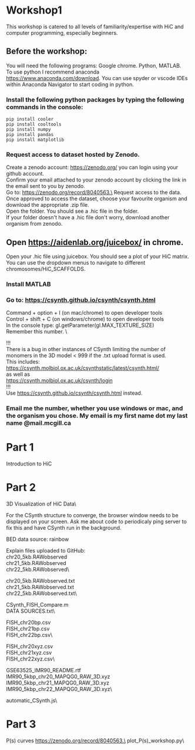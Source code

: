 # Workshop1
This workshop is catered to all levels of familiarity/expertise with HiC and computer programming, especially beginners.

## Before the workshop:
You will need the following programs: Google chrome. Python, MATLAB.\
To use python I recommend anaconda https://www.anaconda.com/download. You can use spyder or vscode IDEs within Anaconda Navigator to start coding in python. 

### Install the following python packages by typing the following commands in the console:
```
pip install cooler
pip install cooltools
pip install numpy
pip install pandas
pip install matplotlib
```
### Request access to dataset hosted by Zenodo.
Create a zenodo account: https://zenodo.org/ you can login using your github account.\
Confirm your email attached to your zenodo account by clicking the link in the email sent to you by zenodo.\
Go to: https://zenodo.org/record/8040563.\
Request access to the data.\
Once approved to access the dataset, choose your favourite organism and download the appropriate .zip file.\
Open the folder. You should see a .hic file in the folder.\
If your folder doesn't have a .hic file don't worry, download another organism from zenodo.

## Open https://aidenlab.org/juicebox/ in chrome.
Open your .hic file using juicebox. You should see a plot of your HiC matrix. You can use the dropdown menus to navigate to different chromosomes/HiC_SCAFFOLDS.

### Install MATLAB

### Go to: https://csynth.github.io/csynth/csynth.html
Command + option + I (on mac/chrome) to open developer tools\
Control + shift + C (on windows/chrome) to open developer tools\
In the console type: gl.getParameter(gl.MAX_TEXTURE_SIZE)\
Remember this number. \

!!!\
There is a bug in other instances of CSynth limiting the number of monomers in the 3D model < 999 if the .txt upload format is used.\
This includes:\
https://csynth.molbiol.ox.ac.uk/csynthstatic/latest/csynth.html/ \
as well as\
https://csynth.molbiol.ox.ac.uk/csynth/login \
!!!\
Use https://csynth.github.io/csynth/csynth.html instead.

### Email me the number, whether you use windows or mac, and the organism you chose. My email is my first name dot my last name @mail.mcgill.ca

# Part 1
Introduction to HiC

# Part 2
3D Visualization of HiC Data\

For the CSynth structure to converge, the browser window needs to be displayed on your screen. Ask me about code to periodicaly ping server to fix this and have CSynth run in the background.

BED data source: rainbow

Explain files uploaded to GitHub:\
chr20_5kb.RAWobserved\
chr21_5kb.RAWobserved\
chr22_5kb.RAWobserved\

chr20_5kb.RAWobserved.txt\
chr21_5kb.RAWobserved.txt\
chr22_5kb.RAWobserved.txt\

CSynth_FISH_Compare.m\
DATA SOURCES.txt\

FISH_chr20bp.csv\
FISH_chr21bp.csv\
FISH_chr22bp.csv\

FISH_chr20xyz.csv\
FISH_chr21xyz.csv\
FISH_chr22xyz.csv\

GSE63525_IMR90_README.rtf\
IMR90_5kbp_chr20_MAPQG0_RAW_3D.xyz\
IMR90_5kbp_chr21_MAPQG0_RAW_3D.xyz\
IMR90_5kbp_chr22_MAPQG0_RAW_3D.xyz\

automatic_CSynth.js\

# Part 3
P(s) curves
https://zenodo.org/record/8040563.\
plot_P(s)_workshop.py\







